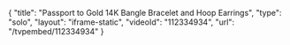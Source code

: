 {
    "title": "Passport to Gold 14K Bangle Bracelet and Hoop Earrings",
    "type": "solo",
    "layout": "iframe-static",
    "videoId": "112334934",
    "url": "\/tvpembed\/112334934"
}